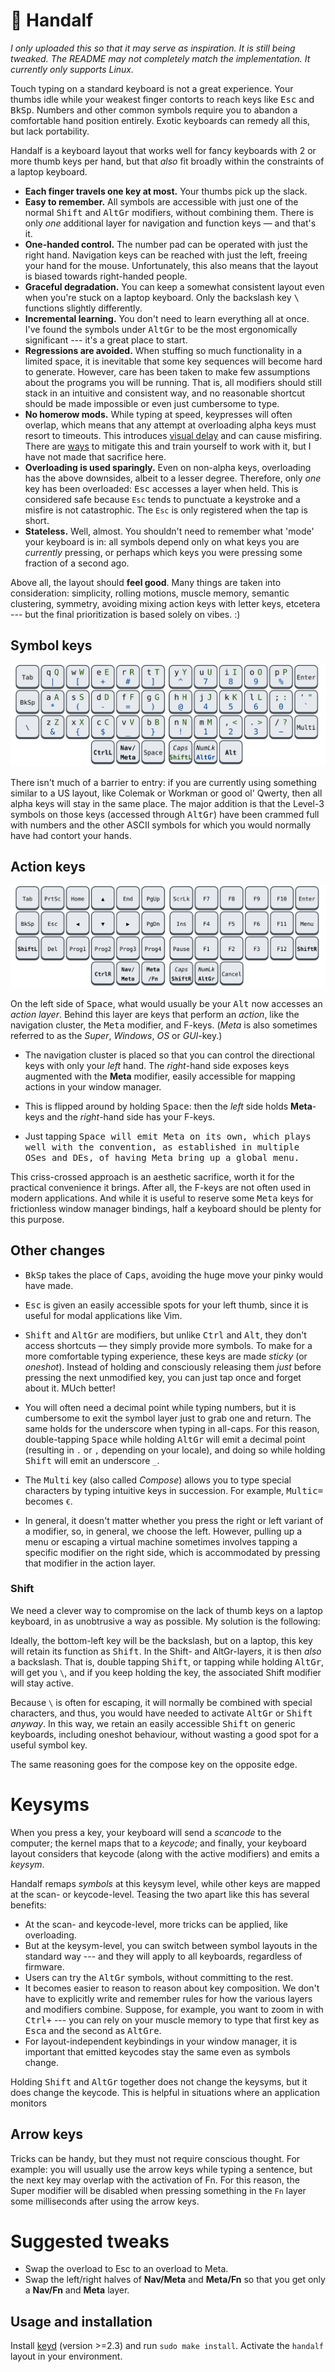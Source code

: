 # 🧙 Handalf

*I only uploaded this so that it may serve as inspiration. It is still 
being tweaked. The README may not completely match the implementation. 
It currently only supports Linux.*

Touch typing on a standard keyboard is not a great experience. Your 
thumbs idle while your weakest finger contorts to reach keys like 
<kbd>Esc</kbd> and <kbd>BkSp</kbd>. Numbers and other common symbols 
require you to abandon a comfortable hand position entirely. Exotic 
keyboards can remedy all this, but lack portability.

Handalf is a keyboard layout that works well for fancy keyboards with 2 
or more thumb keys per hand, but that *also* fit broadly within the 
constraints of a laptop keyboard.

-   **Each finger travels one key at most.** Your thumbs pick up the slack.
-   **Easy to remember.** All symbols are accessible with just one of 
    the normal <kbd>Shift</kbd> and <kbd>AltGr</kbd> modifiers, without 
    combining them. There is only *one* additional layer for navigation 
    and function keys — and that's it.
-   **One-handed control.** The number pad can be operated with just the 
    right hand. Navigation keys can be reached with just the left, 
    freeing your hand for the mouse. Unfortunately, this also means that 
    the layout is biased towards right-handed people.
-   **Graceful degradation.** You can keep a somewhat consistent layout 
    even when you're stuck on a laptop keyboard. Only the backslash key 
    <kbd>\\</kbd> functions slightly differently.
-   **Incremental learning.** You don't need to learn everything all at 
    once. I've found the symbols under <kbd>AltGr</kbd> to be the most 
    ergonomically significant --- it's a great place to start.
-   **Regressions are avoided.** When stuffing so much functionality in 
    a limited space, it is inevitable that some key sequences will 
    become hard to generate. However, care has been taken to make few 
    assumptions about the programs you will be running. That is, all 
    modifiers should still stack in an intuitive and consistent way, and 
    no reasonable shortcut should be made impossible or even just 
    cumbersome to type.
-   **No homerow mods.** While typing at speed, keypresses will often 
    overlap, which means that any attempt at overloading alpha keys must 
    resort to timeouts. This introduces [visual delay][pftwp] and can 
    cause misfiring. There are [ways][urob] to mitigate this and train 
    yourself to work with it, but I have not made that sacrifice here.
-   **Overloading is used sparingly.** Even on non-alpha keys, 
    overloading has the above downsides, albeit to a lesser degree. 
    Therefore, only *one* key has been overloaded: <kbd>Esc</kbd> 
    accesses a layer when held. This is considered safe because `Esc` 
    tends to punctuate a keystroke and a misfire is not catastrophic. 
    The `Esc` is only registered when the tap is short.
-   **Stateless.** Well, almost. You shouldn't need to remember what 
    'mode' your keyboard is in: all symbols depend only on what keys you 
    are *currently* pressing, or perhaps which keys you were pressing 
    some fraction of a second ago.

Above all, the layout should **feel good**. Many things are taken into 
consideration: simplicity, rolling motions, muscle memory, semantic 
clustering, symmetry, avoiding mixing action keys with letter keys, 
etcetera --- but the final prioritization is based solely on vibes. :)

## Symbol keys

![The Handalf-qwerty keyboard layout.](kb-qwerty.svg)

There isn't much of a barrier to entry: if you are currently using 
something similar to a US layout, like Colemak or Workman or good ol' 
Qwerty, then all alpha keys will stay in the same place. The major 
addition is that the Level-3 symbols on those keys (accessed through 
<kbd>AltGr</kbd>) have been crammed full with numbers and the other 
ASCII symbols for which you would normally have had contort your hands.

<!-- Because AltGr is pressed with your right-hand thumb, the left-hand 
side of the keyboard is preferred for things like parentheses, while the 
number pad can now be controlled entirely with your right-hand. -->

## Action keys

![The action portion of the Handalf keyboard layout.](kb-action.svg)

On the left side of <kbd>Space</kbd>, what would usually be your 
<kbd>Alt</kbd> now accesses an *action layer*. Behind this layer are 
keys that perform an *action*, like the navigation cluster, the 
<kbd>Meta</kbd> modifier, and F-keys. (*Meta* is also sometimes referred 
to as the *Super*, *Windows*, *OS* or *GUI*-key.)

- The navigation cluster is placed so that you can control the 
  directional keys with only your *left* hand. The *right*-hand side 
  exposes keys augmented with the **Meta** modifier, easily accessible 
  for mapping actions in your window manager.

- This is flipped around by holding <kbd>Space</kbd>: then the *left* 
  side holds **Meta**-keys and the *right*-hand side has your F-keys.

- Just tapping <kbd>Space</kdb> will emit <kbd>Meta</kdb> on its own, 
  which plays well with the convention, as established in multiple OSes 
  and DEs, of having <kbd>Meta</kdb> bring up a global menu.

This criss-crossed approach is an aesthetic sacrifice, worth it for the 
practical convenience it brings. After all, the F-keys are not often 
used in modern applications. And while it is useful to reserve some 
<kbd>Meta</kbd> keys for frictionless window manager bindings, half a 
keyboard should be plenty for this purpose.

<!--
<kbd>Space</kbd>, being a thumb key and having no associations with any 
other modifier, is the obvious choice for switching between these two 
half-layers.
-->

## Other changes

- <kbd>BkSp</kbd> takes the place of <kbd>Caps</kbd>, avoiding the huge 
  move your pinky would have made.

- <kbd>Esc</kbd> is given an easily accessible spots for your left 
  thumb, since it is useful for modal applications like Vim.

- <kbd>Shift</kbd> and <kbd>AltGr</kbd> are modifiers, but unlike 
  <kbd>Ctrl</kbd> and <kbd>Alt</kbd>, they don't access shortcuts — they 
  simply provide more symbols. To make for a more comfortable typing 
  experience, these keys are made *sticky* (or *oneshot*). Instead of 
  holding and consciously releasing them *just* before pressing the next 
  unmodified key, you can just tap once and forget about it. MUch 
  better!

- You will often need a decimal point while typing numbers, but it is 
  cumbersome to exit the symbol layer just to grab one and return. The 
  same holds for the underscore when typing in all-caps. For this 
  reason, double-tapping <kbd>Space</kbd> while holding <kbd>AltGr</kbd> 
  will emit a decimal point (resulting in `.` or `,` depending on your 
  locale), and doing so while holding <kbd>Shift</kbd> will emit an 
  underscore `_`.

- The <kbd>Multi</kbd> key (also called *Compose*) allows you to type 
  special characters by typing intuitive keys in succession. For 
  example, <kbd>Multi</kbd><kbd>c</kbd><kbd>=</kbd> becomes `€`.

- In general, it doesn't matter whether you press the right or left 
  variant of a modifier, so, in general, we choose the left. However, 
  pulling up a menu or escaping a virtual machine sometimes involves 
  tapping a specific modifier on the right side, which is accommodated 
  by pressing that modifier in the action layer.

### Shift

We need a clever way to compromise on the lack of thumb keys on a laptop 
keyboard, in as unobtrusive a way as possible. My solution is the 
following:

Ideally, the bottom-left key will be the backslash, but on a laptop, 
this key will retain its function as <kbd>Shift</kbd>. In the Shift- and 
AltGr-layers, it is then *also* a backslash. That is, double tapping 
<kbd>Shift</kbd>, or tapping while holding <kbd>AltGr</kbd>, will get 
you `\`, and if you keep holding the key, the associated Shift modifier 
will stay active.

Because `\` is often for escaping, it will normally be combined with 
special characters, and thus, you would have needed to activate 
<kbd>AltGr</kbd> or <kbd>Shift</kbd> *anyway*. In this way, we retain an 
easily accessible <kbd>Shift</kbd> on generic keyboards, including 
oneshot behaviour, without wasting a good spot for a useful symbol key. 

The same reasoning goes for the compose key on the opposite edge.

# Keysyms

When you press a key, your keyboard will send a *scancode* to the 
computer; the kernel maps that to a *keycode*; and finally, your 
keyboard layout considers that keycode (along with the active modifiers) 
and emits a *keysym*.

Handalf remaps *symbols* at this keysym level, while other keys are 
mapped at the scan- or keycode-level. Teasing the two apart like this 
has several benefits:

- At the scan- and keycode-level, more tricks can be applied, like 
  overloading.
- But at the keysym-level, you can switch between symbol layouts in the 
  standard way --- and they will apply to all keyboards, regardless of 
  firmware.
- Users can try the <kbd>AltGr</kbd> symbols, without committing to the 
  rest.
- It becomes easier to reason to reason about key composition. We don't 
  have to explicitly write and remember rules for how the various layers 
  and modifiers combine. Suppose, for example, you want to zoom in with 
  <kbd>Ctrl</kbd><kbd>+</kbd> --- you can rely on your muscle memory to 
  type that first key as <kbd>Esc</kbd><kbd>a</kbd> and the second as 
  <kbd>AltGr</kbd><kbd>e</kbd>.
- For layout-independent keybindings in your window manager, it is 
  important that emitted keycodes stay the same even as symbols change.

Holding <kbd>Shift</kbd> and <kbd>AltGr</kbd> together does not change 
the keysyms, but it does change the keycode. This is helpful in 
situations where an application monitors

## Arrow keys

Tricks can be handy, but they must not require conscious thought. For 
example: you will usually use the arrow keys while typing a sentence, 
but the next key may overlap with the activation of Fn. For this reason, 
the Super modifier will be disabled when pressing something in the `Fn` 
layer some milliseconds after using the arrow keys.


# Suggested tweaks

- Swap the overload to Esc to an overload to Meta.
- Swap the left/right halves of **Nav/Meta** and **Meta/Fn** so that you 
  get only a **Nav/Fn** and **Meta** layer.


## Usage and installation

Install [keyd](https://github.com/rvaiya/keyd) (version >=2.3) and run 
`sudo make install`. Activate the `handalf` layout in your environment.

<!--
## Other

[Seniply] and [Callum] have similar goals: limited keys and no home-row 
mods.

# Consideration for the thumb keys

-   All thumb keys except space are modifiers or layer keys, because you 
    have full range of motion with the rest of your fingers while 
    holding them.
-   Since we avoid crazy modifier combinations, `sym` and `shift` never 
    make sense to press together. Therefore, they should be on the same 
    finger.
-   `space` should be opposite from  `shift` and `sym`, so that you can 
    still use it while in their respective modes.

-->

<!-- Reading -->
[Preconditions-Guide]: https://precondition.github.io/home-row-mods
[Urob]: https://github.com/urob/zmk-config#timeless-homerow-mods
<!-- About visual latency -->
[pftwp]: https://pavelfatin.com/typing-with-pleasure/#human-side

<!-- Layouts -->
[Colemak-DH]: https://colemakmods.github.io/mod-dh/
[Workman]: https://workmanlayout.org/

<!-- More layouts -->
[Seniply]: https://stevep99.github.io/seniply/
[Callum]: https://github.com/callum-oakley/qmk_firmware/tree/master/users/callum
[Miryoku]: https://github.com/manna-harbour/miryoku
